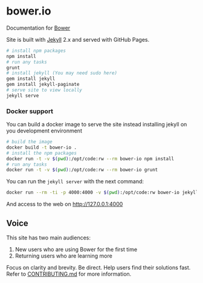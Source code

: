 # bower.io

Documentation for [Bower](https://bower.io)

Site is built with [Jekyll](http://jekyllrb.com) 2.x and served with GitHub Pages.

``` bash
# install npm packages
npm install
# run any tasks
grunt
# install jekyll (You may need sudo here)
gem install jekyll
gem install jekyll-paginate
# serve site to view locally
jekyll serve
```

### Docker support

You can build a docker image to serve the site instead installing jekyll on
you development environment

``` bash
# build the image
docker build -t bower-io .
# install the npm packages
docker run -t -v $(pwd):/opt/code:rw --rm bower-io npm install
# run any tasks
docker run -t -v $(pwd):/opt/code:rw --rm bower-io grunt
```

You can run the ```jekyll server``` with the next command:

``` bash
docker run --rm -ti -p 4000:4000 -v $(pwd):/opt/code:rw bower-io jekyll serve --host 0.0.0.0
```

And access to the web on http://127.0.0.1:4000

## Voice

This site has two main audiences:

1. New users who are using Bower for the first time
2. Returning users who are learning more

Focus on clarity and brevity. Be direct. Help users find their solutions fast. Refer to [CONTRIBUTING.md](https://github.com/bower/bower.github.io/blob/master/CONTRIBUTING.md) for more information.
